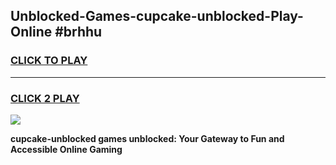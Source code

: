 
## Unblocked-Games-cupcake-unblocked-Play-Online #brhhu
<h3>
<a href="https://news.freeplayer.one?title=cupcake-unblocked&ref=3">CLICK TO PLAY</a></h3>
<hr>

<h3>
<a href="https://news.freeplayer.one?title=cupcake-unblocked&ref=3">CLICK 2 PLAY</a>
  
</h3>

<a href="https://news.freeplayer.one?title=cupcake-unblocked&ref=3"><img src="https://clearcache.store/games.png"></a>


**cupcake-unblocked games unblocked: Your Gateway to Fun and Accessible Online Gaming**
